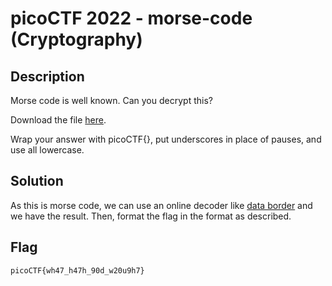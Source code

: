 # picoCTF 2022 - morse-code (Cryptography)

## Description 

Morse code is well known. Can you decrypt this?

Download the file [here](https://artifacts.picoctf.net/c/235/morse_chal.wav).

Wrap your answer with picoCTF{}, put underscores in place of pauses, and use all lowercase.

## Solution 

As this is morse code, we can use an online decoder like [data border](https://databorder.com/transfer/morse-sound-receiver/) and we have the result. 
Then, format the flag in the format as described.

## Flag 

`picoCTF{wh47_h47h_90d_w20u9h7}`